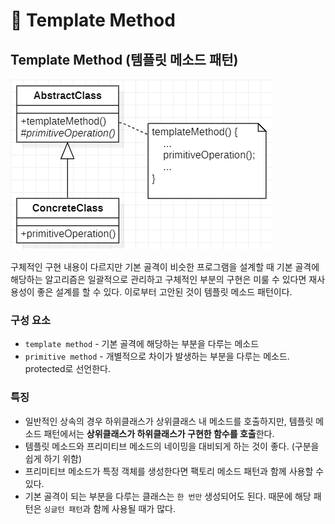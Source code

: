 # 📜 Template Method

## Template Method (템플릿 메소드 패턴)

![Template-Method-Pattern](./imgs/template-method-(0).png)

구체적인 구현 내용이 다르지만 기본 골격이 비슷한 프로그램을 설계할 때 기본 골격에 해당하는 알고리즘은 일괄적으로 관리하고 구체적인 부분의 구현은 미룰 수 있다면 재사용성이 좋은 설계를 할 수 있다. 이로부터 고안된 것이 템플릿 메소드 패턴이다.

### 구성 요소

- `template method` - 기본 골격에 해당하는 부분을 다루는 메소드
- `primitive method` - 개별적으로 차이가 발생하는 부분을 다루는 메소드. protected로 선언한다.

### 특징

- 일반적인 상속의 경우 하위클래스가 상위클래스 내 메소드를 호출하지만, 템플릿 메소드 패턴에서는 **상위클래스가 하위클래스가 구현한 함수를 호출**한다.
- 템플릿 메소드와 프리미티브 메소드의 네이밍을 대비되게 하는 것이 좋다. (구분을 쉽게 하기 위함)
- 프리미티브 메소드가 특정 객체를 생성한다면 팩토리 메소드 패턴과 함께 사용할 수 있다.
- 기본 골격이 되는 부분을 다루는 클래스는 `한 번만` 생성되어도 된다. 때문에 해당 패턴은 `싱글턴 패턴`과 함께 사용될 때가 많다.
